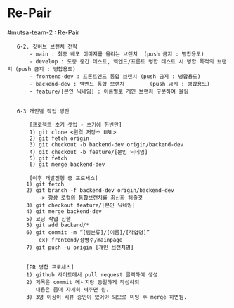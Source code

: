 # Re-Pair
#mutsa-team-2 : Re-Pair

       6-2. 깃허브 브랜치 전략
           - main : 최종 배포 이미지를 올리는 브랜치  (push 금지 : 병합용도)
           - develop : 도중 중간 테스트, 백엔드/프론트 병합 테스트 시 병합 목적의 브랜치 (push 금지 : 병합용도)
           - frontend-dev : 프론트엔드 통합 브랜치 (push 금지 : 병합용도)
           - backend-dev : 백엔드 통합 브랜치        (push 금지 : 병합용도)
           - feature/[본인 닉네임] : 이름별로 개인 브랜치 구분하여 올림


       6-3 개인별 작업 방안

           [프로젝트 초기 셋업 - 초기에 한번만]
           1) git clone <원격 저장소 URL>
           2) git fetch origin
           3) git checkout -b backend-dev origin/backend-dev
           4) git checkout -b feature/[본인 닉네임]
           5) git fetch
           6) git merge backend-dev

           [이후 개발진행 중 프로세스]
          1) git fetch
          2) git branch -f backend-dev origin/backend-dev
              -> 항상 로컬의 통합브랜치를 최신화 해줄것
          3) git checkout feature/[본인 닉네임]
          4) git merge backend-dev
          5) 코딩 작업 진행
          5) git add backend/*
          6) git commit -m “[팀분류]/[이름]/[작업명]”
              ex) frontend/정병수/mainpage
          7) git push -u origin [개인 브랜치명]


          [PR 병합 프로세스]
          1) github 사이트에서 pull request 클릭하여 생성
          2) 제목은 commit 메시지랑 동일하게 작성하되
             내용은 좀더 자세히 써주면 됨.
          3) 3명 이상이 리뷰 승인이 있어야 되므로 미팅 후 merge 하면됨.

